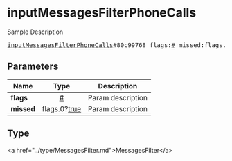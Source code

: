 # inputMessagesFilterPhoneCalls

Sample Description

<pre>
<a href="../constructor/inputMessagesFilterPhoneCalls.md">inputMessagesFilterPhoneCalls</a>#80c99768 flags:<a href="../type/#.md">#</a> missed:flags.0?<a href="../type/true.md">true</a> = <a href="../type/MessagesFilter.md">MessagesFilter</a>;
</pre>

## Parameters

| Name | Type | Description |
|------|:----:|-------------|
| **flags** | <a href="../type/#.md">#</a> | Param description |
| **missed** | flags.0?<a href="../type/true.md">true</a> | Param description |

## Type

&lt;a href=&#34;../type/MessagesFilter.md&#34;&gt;MessagesFilter&lt;/a&gt;
